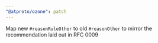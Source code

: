 ```yaml
---
"@atproto/ozone": patch
---
```


Map new `#reasonRuleOther` to old `#reasonOther` to mirror the recommendation laid out in RFC 0009
